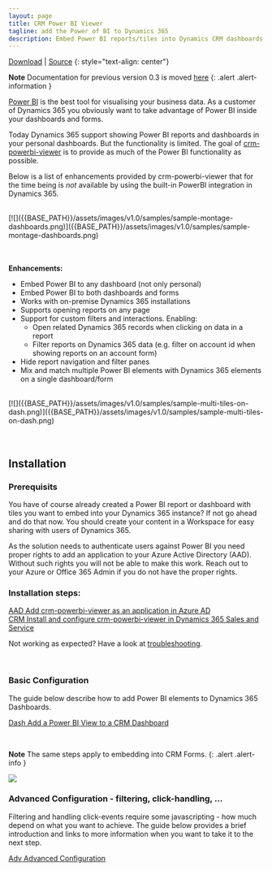 ```yaml
---
layout: page
title: CRM Power BI Viewer
tagline: add the Power of BI to Dynamics 365
description: Embed Power BI reports/tiles into Dynamics CRM dashboards and forms.
---
```


[Download](https://github.com/taarskog/crm-powerbi-viewer/releases/) \| [Source](https://github.com/taarskog/crm-powerbi-viewer)
{: style="text-align: center"}

**Note** Documentation for previous version 0.3 is moved [here](pages/v0.3/index.html) 
{: .alert .alert-information }
<br />

[Power BI](http://powerbi.com) is the best tool for visualising your business data. As a customer of Dynamics 365 you obviously want to take advantage of Power BI inside your dashboards and forms.

Today Dynamics 365 support showing Power BI reports and dashboards in your personal dashboards. But the functionality is limited. The goal of
[crm-powerbi-viewer](https://github.com/taarskog/crm-powerbi-viewer/releases) is to provide as much of the Power BI functionality as possible.

Below is a list of enhancements provided by crm-powerbi-viewer that for the time being is _not_ available by using the built-in PowerBI integration in Dynamics 365.

<br />
[![]({{BASE_PATH}}/assets/images/v1.0/samples/sample-montage-dashboards.png)]({{BASE_PATH}}/assets/images/v1.0/samples/sample-montage-dashboards.png)
<br />
<br />
<br />

**Enhancements:**
- Embed Power BI to any dashboard (not only personal)
- Embed Power BI to both dashboards and forms
- Works with on-premise Dynamics 365 installations
- Supports opening reports on any page
- Support for custom filters and interactions. Enabling:
    - Open related Dynamics 365 records when clicking on data in a report
    - Filter reports on Dynamics 365 data (e.g. filter on account id when showing reports on an account form)
- Hide report navigation and filter panes
- Mix and match multiple Power BI elements with Dynamics 365 elements on a single dashboard/form

<br />
[![]({{BASE_PATH}}/assets/images/v1.0/samples/sample-multi-tiles-on-dash.png)]({{BASE_PATH}}/assets/images/v1.0/samples/sample-multi-tiles-on-dash.png)
<br />
<br />
<br />

## Installation

### Prerequisits
You have of course already created a Power BI report or dashboard with tiles you want to embed into your Dynamics 365 instance? 
If not go ahead and do that now. You should create your content in a Workspace for easy sharing with users of Dynamics 365.

As the solution needs to authenticate users against Power BI you need proper rights to add an application
to your Azure Active Directory (AAD). Without such rights you will not be able to make this work.
Reach out to your Azure or Office 365 Admin if you do not have the proper rights.

### Installation steps:

[<span class="badge badge-info">AAD</span> Add crm-powerbi-viewer as an application in Azure AD](pages/azure-ad.html)  
[<span class="badge badge-info">CRM</span> Install and configure crm-powerbi-viewer in Dynamics 365 Sales and Service](pages/install-solution.html)

Not working as expected? Have a look at [troubleshooting](pages/troubleshooting.html).

<br />

### Basic Configuration

The guide below describe how to add Power BI elements to Dynamics 365 Dashboards.

[<span class="badge badge-info">Dash</span> Add a Power BI View to a CRM Dashboard](pages/add-view-to-dashboard.html)   

<br />

**Note** The same steps apply to embedding into CRM Forms.
{: .alert .alert-info }

[![]({{BASE_PATH}}/assets/images/v0.3/samples/sample-crm-montage-3.png)]({{BASE_PATH}}/assets/images/v0.3/samples/sample-crm-montage-3.png)
<br />

### Advanced Configuration - filtering, click-handling, ...

Filtering and handling click-events require some javascripting - how much depend on what you want to achieve. The guide below provides a brief
introduction and links to more information when you want to take it to the next step.

[<span class="badge badge-info">Adv</span> Advanced Configuration](pages/advanced-config.html)   
